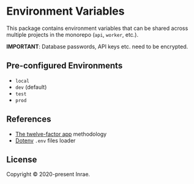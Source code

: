 # Environment Variables

This package contains environment variables that can be shared across multiple
projects in the monorepo (`api`, `worker`, etc.).

**IMPORTANT**: Database passwords, API keys etc. need to be encrypted.

## Pre-configured Environments

- `local`
- `dev` (default)
- `test`
- `prod`

## References

- [The twelve-factor app](https://12factor.net/config) methodology
- [Dotenv](https://github.com/motdotla/dotenv) `.env` files loader

## License

Copyright © 2020-present Inrae.
